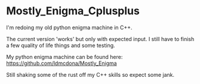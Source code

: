 # Mostly_Enigma_Cplusplus

I'm redoing my old python enigma machine in C++.

The current version 'works' but only with expected input. I still have to finish a few quality of life things and some testing.

My python enigma machine can be found here: https://github.com/ldmcdona/Mostly_Enigma

Still shaking some of the rust off my C++ skills so expect some jank. 
